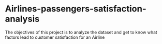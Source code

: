 # Airlines-passengers-satisfaction-analysis
The objectives of this project is to analyze the dataset and get to know what factors lead to customer satisfaction for an Airline
